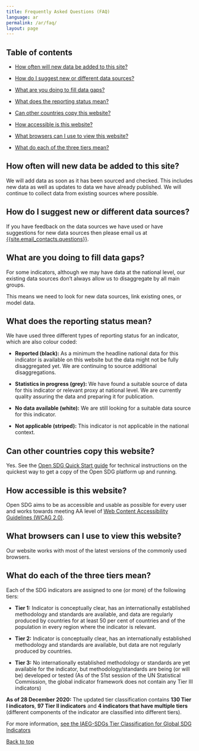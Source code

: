```yaml
---
title: Frequently Asked Questions (FAQ)
language: ar
permalink: /ar/faq/
layout: page
---
```


## Table of contents
- [How often will new data be added to this site?](#how-often-will-new-data-be-added-to-this-site)

- [How do I suggest new or different data sources?](#how-do-i-suggest-new-or-different-data-sources)

- [What are you doing to fill data gaps?](#what-are-you-doing-to-fill-data-gaps)

- [What does the reporting status mean?](#what-does-the-reporting-status-mean)

- [Can other countries copy this website?](#can-other-countries-copy-this-website)

- [How accessible is this website?](#how-accessible-is-this-website)

- [What browsers can I use to view this website?](#what-browsers-can-i-use-to-view-this-website)

- [What do each of the three tiers mean?](#what-do-each-of-the-three-tiers-mean)

## How often will new data be added to this site?
We will add data as soon as it has been sourced and checked. This includes new data as well as updates to data we have already published. We will continue to collect data from existing sources where possible.

## How do I suggest new or different data sources?
If you have feedback on the data sources we have used or have suggestions for new data sources then please email us at <a href="mailto:{{site.email_contacts.questions}}">{{site.email_contacts.questions}}</a>.

## What are you doing to fill data gaps?
For some indicators, although we may have data at the national level, our existing data sources don’t always allow us to disaggregate by all main groups.

This means we need to look for new data sources, link existing ones, or model data.

## What does the reporting status mean?
We have used three different types of reporting status for an indicator, which are also colour coded:

- **Reported (black):** As a minimum the headline national data for this indicator is available on this website but the data might not be fully disaggregated yet. We are continuing to source additional disaggregations.

- **Statistics in progress (grey):** We have found a suitable source of data for this indicator or relevant proxy at national level. We are currently quality assuring the data and preparing it for publication.

- **No data available (white):** We are still looking for a suitable data source for this indicator.

- **Not applicable (striped):** This indicator is not applicable in the national context.


## Can other countries copy this website?
Yes. See the [Open SDG Quick Start guide](https://open-sdg.readthedocs.io/en/latest/quick-start/) for technical instructions on the quickest way to get a copy of the Open SDG platform up and running.

## How accessible is this website?
Open SDG aims to be as accessible and usable as possible for every user and works towards meeting AA level of [Web Content Accessibility Guidelines (WCAG 2.0)](https://www.gov.uk/service-manual/helping-people-to-use-your-service/understanding-wcag-20).

## What browsers can I use to view this website?
Our website works with most of the latest versions of the commonly used browsers.

## What do each of the three tiers mean?
Each of the SDG indicators are assigned to one (or more) of the following tiers:
 - **Tier 1:** Indicator is conceptually clear, has an internationally established methodology and standards are available, and data are regularly produced by countries for at least 50 per cent of countries and of the population in every region where the indicator is relevant.

 - **Tier 2:** Indicator is conceptually clear, has an internationally established methodology and standards are available, but data are not regularly produced by countries.

 - **Tier 3:** No internationally established methodology or standards are yet available for the indicator, but methodology/standards are being (or will be) developed or tested (As of the 51st session of the UN Statistical Commission, the global indicator framework does not contain any Tier III indicators)

**As of 28 December 2020:** The updated tier classification contains **130 Tier I indicators**, **97 Tier II indicators** and **4 indicators that have multiple tiers** (different components of the indicator are classified into different tiers).

For more information, [see the IAEG-SDGs Tier Classification for Global SDG Indicators](https://unstats.un.org/sdgs/iaeg-sdgs/tier-classification/)

[Back to top](#top)

